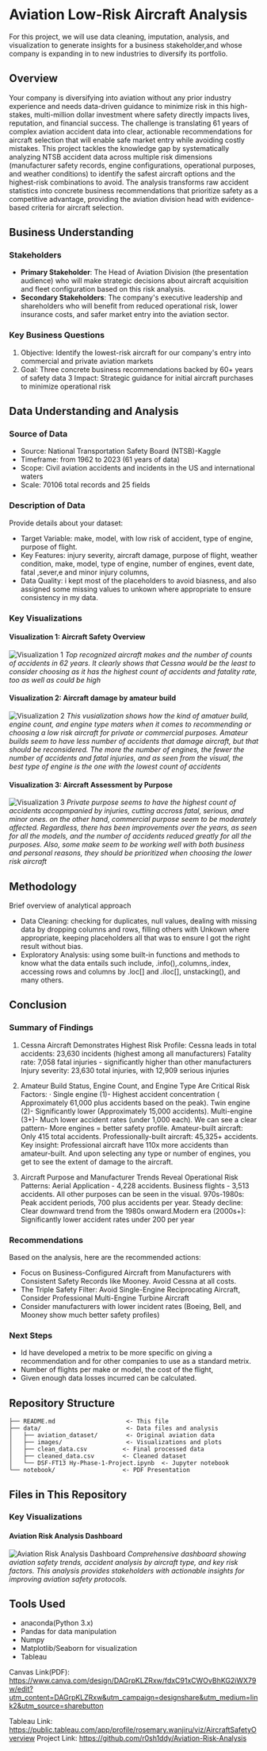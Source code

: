 # Aviation Low-Risk Aircraft Analysis

For this project, we will use data cleaning, imputation, analysis, and visualization to generate insights for a business stakeholder,and whose company is expanding in to new industries to diversify its portfolio.

## Overview

Your company is diversifying into aviation without any prior industry experience and needs data-driven guidance to minimize risk in this high-stakes, multi-million dollar investment where safety directly impacts lives, reputation, and financial success. The challenge is translating 61 years of complex aviation accident data into clear, actionable recommendations for aircraft selection that will enable safe market entry while avoiding costly mistakes. This project tackles the knowledge gap by systematically analyzing NTSB accident data across multiple risk dimensions (manufacturer safety records, engine configurations, operational purposes, and weather conditions) to identify the safest aircraft options and the highest-risk combinations to avoid. The analysis transforms raw accident statistics into concrete business recommendations that prioritize safety as a competitive advantage, providing the aviation division head with evidence-based criteria for aircraft selection.

## Business Understanding

### Stakeholders
- **Primary Stakeholder**: The Head of Aviation Division (the presentation audience) who will make strategic decisions about aircraft acquisition and fleet configuration based on this risk analysis.
- **Secondary Stakeholders**: The company's executive leadership and shareholders who will benefit from reduced operational risk, lower insurance costs, and safer market entry into the aviation sector.
### Key Business Questions
1. Objective: Identify the lowest-risk aircraft for our company's entry into commercial and private aviation markets
2. Goal: Three concrete business recommendations backed by 60+ years of safety data
3 Impact: Strategic guidance for initial aircraft purchases to minimize operational risk


## Data Understanding and Analysis

### Source of Data
- Source: National Transportation Safety Board (NTSB)-Kaggle
- Timeframe: from 1962 to 2023 (61 years of data)
- Scope: Civil aviation accidents and incidents in the US and international waters
- Scale: 70106  total records and 25 fields


### Description of Data
Provide details about your dataset:
- Target Variable: make, model, with low risk of accident, type of engine, purpose of flight.
- Key Features: injury severity, aircraft damage, purpose of flight, weather condition, make, model, type of engine, number of engines, event date, fatal ,sever,e and minor injury columns,
- Data Quality: i kept most of the placeholders to avoid biasness, and also assigned some       missing values to unkown where appropriate to ensure consistency in my data.
### Key Visualizations

#### Visualization 1: Aircraft Safety Overview
![Visualization 1](images/aviation_dashboard.png)
*Top recognized aircraft makes and the number of counts of accidents in 62 years. It clearly shows that Cessna would be the least to consider choosing as it has the highest count of accidents and fatality rate, too as well as could be high*

#### Visualization 2: Aircraft damage by amateur build
![Visualization 2](images/aviation_dashboard.png)
*This vusialization shows how the kind of amatuer build, engine count, and engine type maters when it comes to recommending or choosing a low risk aircraft for private or commercial purposes. Amateur builds seem to have less number of  accidents that damage aircraft, but that should be reconsidered. The more the number of engines, the fewer the number of accidents and fatal injuries, and as seen from the visual, the best type of engine is the one with the lowest count of accidents*

#### Visualization 3: Aircraft Assessment by Purpose
![Visualization 3](images/aviation_dashboard.png)
*Private purpose seems to have the highest count of accidents accopmpanied by injuries, cutting accross fatal, serious, and minor ones. on the other hand, commercial purpose seem to be moderately affected. Regardless, there has been improvements over the years, as seen for all the models, and the number of accidents reduced greatly for all the purposes. Also, some make seem to be working well with both business and personal reasons, they should be prioritized when choosing the lower risk aircraft*

## Methodology

Brief overview of analytical approach
- Data Cleaning: checking for duplicates, null values, dealing with missing data by dropping columns and rows, filling others with Unkown where appropriate, keeping placeholders all that was to ensure I got the right result without bias.
- Exploratory Analysis: using some built-in functions and methods to know what the data entails such include, .info(),.columns,.index, accessing rows and columns by .loc[] and .iloc[], unstacking(), and many others.

## Conclusion

### Summary of Findings

1. Cessna Aircraft Demonstrates Highest Risk Profile:
Cessna leads in total accidents: 23,630 incidents (highest among all manufacturers)
Fatality rate: 7,058 fatal injuries - significantly higher than other manufacturers
Injury severity: 23,630 total injuries, with 12,909 serious injuries

2. Amateur Build Status, Engine Count, and Engine Type Are Critical Risk Factors: ·	Single engine (1)- Highest accident concentration ( Approximately 61,000 plus accidents based on the peak).
	Twin engine (2)- Significantly lower (Approximately 15,000 accidents). Multi-engine (3+)- Much lower accident rates (under 1,000 each). We can see a clear pattern- More engines = better safety profile.
	Amateur-built aircraft: Only 415 total accidents. Professionally-built aircraft: 45,325+ accidents. Key insight: Professional aircraft have 110x more accidents than amateur-built.
And upon selecting any type or number of engines, you get to see the extent of damage to the aircraft.

3. Aircraft Purpose and Manufacturer Trends Reveal Operational Risk Patterns: Aerial Application - 4,228 accidents. Business flights - 3,513 accidents. All other purposes can be seen in the visual.
970s-1980s: Peak accident periods, 700 plus accidents per year. Steady decline: Clear downward trend from the 1980s onward.Modern era (2000s+): Significantly lower accident rates under 200 per year


### Recommendations

Based on the analysis, here are the recommended actions:
- Focus on Business-Configured Aircraft from Manufacturers with Consistent Safety Records like  Mooney. Avoid Cessna at all costs.
- The Triple Safety Filter: Avoid Single-Engine Reciprocating Aircraft, Consider Professional Multi-Engine Turbine Aircraft
- Consider manufacturers with lower incident rates (Boeing, Bell, and Mooney show much better safety profiles)


### Next Steps

- Id have developed a metrix to be more specific on giving a recommendation and for other companies to use as a standard metrix.
- Number of flights per make or model, the cost of the flight, 
- Given enough data losses incurred can be calculated.

## Repository Structure

```
├── README.md                    <- This file
├── data/                        <- Data files and analysis
│   ├── aviation_dataset/        <- Original aviation data
│   ├── images/                  <- Visualizations and plots
│   ├── clean_data.csv          <- Final processed data
│   ├── cleaned_data.csv        <- Cleaned dataset
│   └── DSF-FT13 Hy-Phase-1-Project.ipynb  <- Jupyter notebook
└── notebook/                   <- PDF Presentation
```

## Files in This Repository

### Key Visualizations

#### Aviation Risk Analysis Dashboard
![Aviation Risk Analysis Dashboard](images/aviation_dashboard.png)
*Comprehensive dashboard showing aviation safety trends, accident analysis by aircraft type, and key risk factors. This analysis provides stakeholders with actionable insights for improving aviation safety protocols.*
## Tools Used

- anaconda(Python 3.x)
- Pandas for data manipulation
- Numpy 
- Matplotlib/Seaborn for visualization
- Tableau 

Canvas Link(PDF): https://www.canva.com/design/DAGrpKLZRxw/fdxC91xCWOvBhKG2iWX79w/edit?utm_content=DAGrpKLZRxw&utm_campaign=designshare&utm_medium=link2&utm_source=sharebutton

Tableau Link: https://public.tableau.com/app/profile/rosemary.wanjiru/viz/AircraftSafetyOverview
Project Link: https://github.com/r0sh1ddy/Aviation-Risk-Analysis
